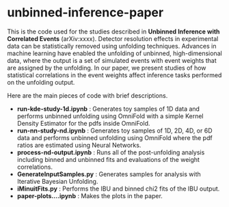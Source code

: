 # unbinned-inference-paper

This is the code used for the studies described in **Unbinned Inference with Correlated Events** (arXiv:xxxx).  Detector resolution effects in experimental data can be statistically removed using unfolding techniques.  Advances in machine learning have enabled the unfolding of unbinned, high-dimensional data, where the output is a set of simulated events with event weights that are assigned by the unfolding.  In our paper, we present studies of how statistical correlations in the event weights affect inference tasks performed on the unfolding output. 

Here are the main pieces of code with brief descriptions.

- **run-kde-study-1d.ipynb** :  Generates toy samples of 1D data and performs unbinned unfolding using OmniFold with a simple Kernel Density Estimator for the pdfs inside OmniFold.
- **run-nn-study-nd.ipynb** : Generates toy samples of 1D, 2D, 4D, or 6D data and performs unbinned unfolding using OmniFold where the pdf ratios are estimated using Neural Networks.
- **process-nd-output.ipynb** :  Runs all of the post-unfolding analysis including binned and unbinned fits and evaluations of the weight correlations.
- **GenerateInputSamples.py** :  Generates samples for analysis with Iterative Bayesian Unfolding.
- **iMinuitFits.py** :  Performs the IBU and binned chi2 fits of the IBU output.
- **paper-plots....ipynb** :  Makes the plots in the paper.
